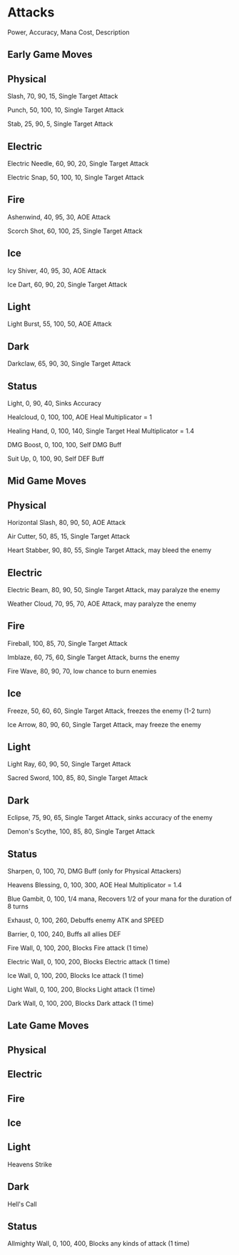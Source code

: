 # Attacks

Power, Accuracy, Mana Cost, Description

## Early Game Moves 



## Physical

Slash, 70, 90, 15, Single Target Attack

Punch, 50, 100, 10, Single Target Attack

Stab, 25, 90, 5, Single Target Attack

## Electric

Electric Needle, 60, 90, 20, Single Target Attack

Electric Snap, 50, 100, 10, Single Target Attack

## Fire

Ashenwind, 40, 95, 30, AOE Attack

Scorch Shot, 60, 100, 25, Single Target Attack

## Ice

Icy Shiver, 40, 95, 30, AOE Attack

Ice Dart, 60, 90, 20, Single Target Attack

## Light

Light Burst, 55, 100, 50, AOE Attack

## Dark

Darkclaw, 65, 90, 30, Single Target Attack

## Status

Light, 0, 90, 40, Sinks Accuracy

Healcloud, 0, 100, 100, AOE Heal Multiplicator = 1

Healing Hand, 0, 100, 140, Single Target Heal Multiplicator = 1.4

DMG Boost, 0, 100, 100, Self DMG Buff

Suit Up, 0, 100, 90, Self DEF Buff

## Mid Game Moves



## Physical

Horizontal Slash, 80, 90, 50, AOE Attack

Air Cutter, 50, 85, 15, Single Target Attack

Heart Stabber, 90, 80, 55, Single Target Attack, may bleed the enemy

## Electric

Electric Beam, 80, 90, 50, Single Target Attack, may paralyze the enemy

Weather Cloud, 70, 95, 70, AOE Attack, may paralyze the enemy

## Fire

Fireball, 100, 85, 70, Single Target Attack

Imblaze, 60, 75, 60, Single Target Attack, burns the enemy

Fire Wave, 80, 90, 70, low chance to burn enemies

## Ice

Freeze, 50, 60, 60, Single Target Attack, freezes the enemy (1-2 turn)

Ice Arrow, 80, 90, 60, Single Target Attack, may freeze the enemy

## Light

Light Ray, 60, 90, 50, Single Target Attack

Sacred Sword, 100, 85, 80, Single Target Attack

## Dark

Eclipse, 75, 90, 65, Single Target Attack, sinks accuracy of the enemy

Demon's Scythe, 100, 85, 80, Single Target Attack

## Status

Sharpen, 0, 100, 70, DMG Buff (only for Physical Attackers)

Heavens Blessing, 0, 100, 300, AOE Heal Multiplicator = 1.4

Blue Gambit, 0, 100, 1/4 mana, Recovers 1/2 of your  mana for the duration of 8 turns

Exhaust, 0, 100, 260, Debuffs enemy ATK and SPEED

Barrier, 0, 100, 240, Buffs all allies DEF 

Fire Wall, 0, 100, 200, Blocks Fire attack (1 time) 

Electric Wall, 0, 100, 200, Blocks Electric attack (1 time) 

Ice Wall, 0, 100, 200, Blocks Ice attack (1 time) 

Light Wall, 0, 100, 200, Blocks Light attack (1 time) 

Dark Wall, 0, 100, 200, Blocks Dark attack (1 time) 

## Late Game Moves



## Physical



## Electric



## Fire



## Ice



## Light

Heavens Strike

## Dark

Hell's Call

## Status

Allmighty Wall, 0, 100, 400, Blocks any kinds of attack (1 time)